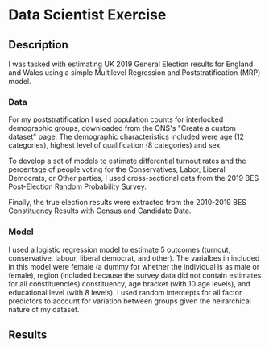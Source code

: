 # Data Scientist Exercise

## Description
I was tasked with estimating UK 2019 General Election results for England and Wales using a simple Multilevel Regression and Poststratification (MRP) model.

### Data
For my poststratification I used population counts for interlocked demographic groups, downloaded from the ONS's "Create  a custom dataset" page. The demographic characteristics included were age (12 categories), highest level of qualification (8 categories) and sex.

To develop a set of models to estimate differential turnout rates and the percentage of people voting for the Conservatives, Labor, Liberal Democrats, or Other parties, I used cross-sectional data from the 2019 BES Post-Election Random Probability Survey.

Finally, the true election results were extracted from the 2010-2019 BES Constituency Results with Census and Candidate Data.

### Model
I used a logistic regression model to estimate 5 outcomes (turnout, conservative, labour, liberal democrat, and other). The varialbes in included in this model were female (a dummy for whether the individual is as male or female), region (included because the survey data did not contain estimates for all constituencies) constituency, age bracket (with 10 age levels), and educational level (with 8 levels). I used random intercepts for all factor predictors to account for variation between groups given the heirarchical nature of my dataset. 

## Results

